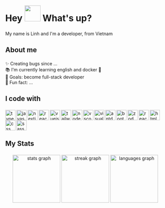 <h1 align="left">Hey <img src="https://emojis.slackmojis.com/emojis/images/1577305505/7373/hand_wave.gif?1577305505" width="50" /> What's up?</h1>

###

<p align="left">My name is Linh and I'm a developer, from Vietnam</p>

###

<h2 align="left">About me</h2>

###

<p align="left">✨ Creating bugs since ...<br>📚 I'm currently learning english and docker 🐳<br>🎯 Goals: become full-stack developer<br>🎲 Fun fact: ...</p>

###

<h2 align="left">I code with</h2>

###

<div align="left">
  <img align="left" src="https://cdn.svgporn.com/logos/typescript-icon.svg" height="32" width="32" alt="typescript logo"  />
  <img align="left" src="https://cdn.svgporn.com/logos/javascript.svg" height="32" width="32" alt="javascript logo"  />
  <img align="left" src="https://cdn.svgporn.com/logos/nextjs-icon.svg" height="32" alt="nextjs logo"  />
  <img align="left" src="https://cdn.svgporn.com/logos/react.svg" height="32" alt="react logo"  />
  <img align="left" src="https://cdn.svgporn.com/logos/vue.svg" height="32" alt="vuejs logo"  />
  <img align="left" src="https://cdn.svgporn.com/logos/tailwindcss-icon.svg" height="32" alt="tailwindcss logo"  />
  <img align="left" src="https://cdn.svgporn.com/logos/nodejs-icon.svg" height="32" alt="nodejs logo"  />
  <img align="left" src="https://cdn.svgporn.com/logos/visual-studio-code.svg" height="32" alt="vscode logo"  />
  <img align="left" src="https://cdn.svgporn.com/logos/visual-studio.svg" height="32" alt="visualstudio logo"  />
  
  <img align="left" src="https://cdn.svgporn.com/logos/ant-design.svg" height="32" alt="antd logo"  />
  <img align="left" src="https://cdn.svgporn.com/logos/bootstrap.svg" height="32" alt="bootstrap logo"  />
  <img align="left" src="https://cdn.svgporn.com/logos/zod.svg" height="32" alt="zod logo"  />
  <img align="left" src="https://cdn.svgporn.com/logos/react-query-icon.svg" height="32" alt="react-query logo"  />

  <img align="left" src="https://cdn.svgporn.com/logos/html-5.svg" height="32" alt="html logo"  />
  <img align="left" src="https://cdn.svgporn.com/logos/css-3.svg" height="32" alt="css logo"  />
  <img src="https://cdn.svgporn.com/logos/sass.svg" height="32" alt="sass logo"  />
</div>

###

<h2 align="left">My Stats</h2>

###

<div align="center">
  <img src="https://github-readme-stats.vercel.app/api?username=linhnvh15vn&hide_title=false&hide_rank=false&show_icons=true&include_all_commits=true&count_private=true&disable_animations=false&theme=dracula&locale=en&hide_border=false" height="150" alt="stats graph"  />
  <img src="https://streak-stats.demolab.com?user=linhnvh15vn&locale=en&mode=daily&theme=dracula&hide_border=false&border_radius=5" height="150" alt="streak graph"  />
  <img src="https://github-readme-stats.vercel.app/api/top-langs?username=linhnvh15vn&locale=en&hide_title=false&layout=compact&card_width=320&langs_count=5&theme=dracula&hide_border=false" height="150" alt="languages graph"  />
</div>

###
